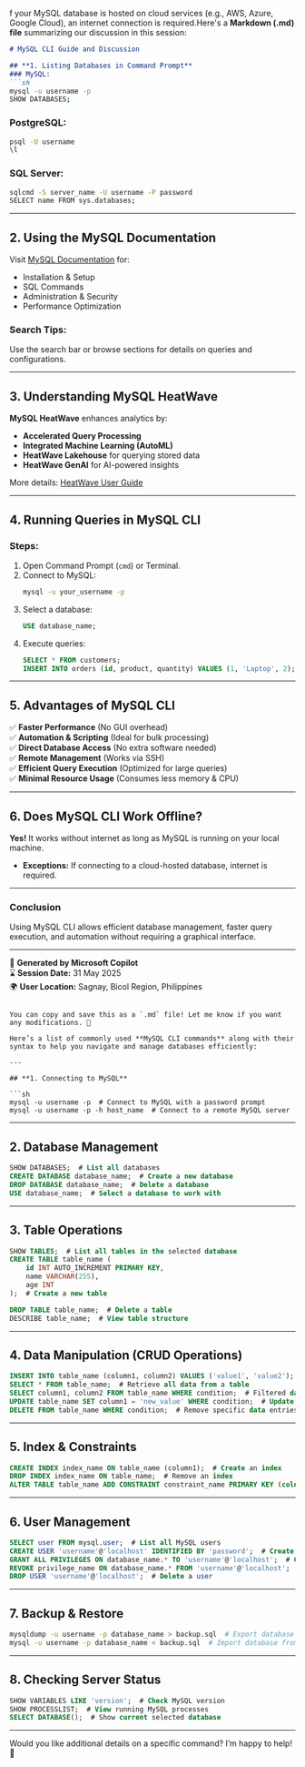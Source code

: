 f your MySQL database is hosted on cloud services (e.g., AWS, Azure, Google Cloud), an internet connection is required.Here's a **Markdown (.md) file** summarizing our discussion in this session:

```md
# MySQL CLI Guide and Discussion

## **1. Listing Databases in Command Prompt**
### MySQL:
```sh
mysql -u username -p
SHOW DATABASES;
```

### PostgreSQL:
```sh
psql -U username
\l
```

### SQL Server:
```sh
sqlcmd -S server_name -U username -P password
SELECT name FROM sys.databases;
```

---

## **2. Using the MySQL Documentation**
Visit [MySQL Documentation](https://dev.mysql.com/doc/) for:
- Installation & Setup
- SQL Commands
- Administration & Security
- Performance Optimization

### **Search Tips:**
Use the search bar or browse sections for details on queries and configurations.

---

## **3. Understanding MySQL HeatWave**
**MySQL HeatWave** enhances analytics by:
- **Accelerated Query Processing**
- **Integrated Machine Learning (AutoML)**
- **HeatWave Lakehouse** for querying stored data
- **HeatWave GenAI** for AI-powered insights

More details: [HeatWave User Guide](https://dev.mysql.com/doc/heatwave/en/)

---

## **4. Running Queries in MySQL CLI**
### **Steps:**
1. Open Command Prompt (`cmd`) or Terminal.
2. Connect to MySQL:
   ```sh
   mysql -u your_username -p
   ```
3. Select a database:
   ```sql
   USE database_name;
   ```
4. Execute queries:
   ```sql
   SELECT * FROM customers;
   INSERT INTO orders (id, product, quantity) VALUES (1, 'Laptop', 2);
   ```

---

## **5. Advantages of MySQL CLI**
✅ **Faster Performance** (No GUI overhead)  
✅ **Automation & Scripting** (Ideal for bulk processing)  
✅ **Direct Database Access** (No extra software needed)  
✅ **Remote Management** (Works via SSH)  
✅ **Efficient Query Execution** (Optimized for large queries)  
✅ **Minimal Resource Usage** (Consumes less memory & CPU)  

---

## **6. Does MySQL CLI Work Offline?**
**Yes!** It works without internet as long as MySQL is running on your local machine.  
- **Exceptions:** If connecting to a cloud-hosted database, internet is required.

---

### **Conclusion**
Using MySQL CLI allows efficient database management, faster query execution, and automation without requiring a graphical interface.

---

📝 **Generated by Microsoft Copilot**  
⌛ **Session Date:** 31 May 2025  
🌍 **User Location:** Sagnay, Bicol Region, Philippines  
```

You can copy and save this as a `.md` file! Let me know if you want any modifications. 🚀

Here’s a list of commonly used **MySQL CLI commands** along with their syntax to help you navigate and manage databases efficiently:

---

## **1. Connecting to MySQL**

```sh
mysql -u username -p  # Connect to MySQL with a password prompt
mysql -u username -p -h host_name  # Connect to a remote MySQL server
```

---

## **2. Database Management**
```sql
SHOW DATABASES;  # List all databases
CREATE DATABASE database_name;  # Create a new database
DROP DATABASE database_name;  # Delete a database
USE database_name;  # Select a database to work with
```

---

## **3. Table Operations**
```sql
SHOW TABLES;  # List all tables in the selected database
CREATE TABLE table_name (
    id INT AUTO_INCREMENT PRIMARY KEY,
    name VARCHAR(255),
    age INT
);  # Create a new table

DROP TABLE table_name;  # Delete a table
DESCRIBE table_name;  # View table structure
```

---

## **4. Data Manipulation (CRUD Operations)**
```sql
INSERT INTO table_name (column1, column2) VALUES ('value1', 'value2');  # Insert data
SELECT * FROM table_name;  # Retrieve all data from a table
SELECT column1, column2 FROM table_name WHERE condition;  # Filtered data selection
UPDATE table_name SET column1 = 'new_value' WHERE condition;  # Update existing data
DELETE FROM table_name WHERE condition;  # Remove specific data entries
```

---

## **5. Index & Constraints**
```sql
CREATE INDEX index_name ON table_name (column1);  # Create an index
DROP INDEX index_name ON table_name;  # Remove an index
ALTER TABLE table_name ADD CONSTRAINT constraint_name PRIMARY KEY (column);  # Add a constraint
```

---

## **6. User Management**
```sql
SELECT user FROM mysql.user;  # List all MySQL users
CREATE USER 'username'@'localhost' IDENTIFIED BY 'password';  # Create a new user
GRANT ALL PRIVILEGES ON database_name.* TO 'username'@'localhost';  # Grant privileges to a user
REVOKE privilege_name ON database_name.* FROM 'username'@'localhost';  # Revoke privileges
DROP USER 'username'@'localhost';  # Delete a user
```

---

## **7. Backup & Restore**
```sh
mysqldump -u username -p database_name > backup.sql  # Export database to a file
mysql -u username -p database_name < backup.sql  # Import database from a file
```

---

## **8. Checking Server Status**
```sql
SHOW VARIABLES LIKE 'version';  # Check MySQL version
SHOW PROCESSLIST;  # View running MySQL processes
SELECT DATABASE();  # Show current selected database
```

---

Would you like additional details on a specific command? I’m happy to help! 🚀
